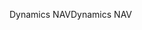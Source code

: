 <span data-ttu-id="bd832-101">Dynamics NAV</span><span class="sxs-lookup"><span data-stu-id="bd832-101">Dynamics NAV</span></span>